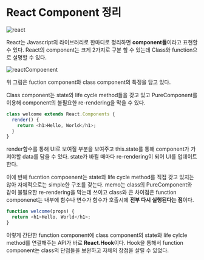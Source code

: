 # React Component 정리

![react](https://media.vlpt.us/images/ajt1097/post/870bfbf7-2d22-49ea-9ae6-10033ae353c6/React.jpeg)

React는 Javascript의 라이브러리로 한마디로 정리하면 **component들**이라고 표현할 수 있다. React의 component는 크게 2가지로 구분 할 수 있는데 Class와 function으로 설명할 수 있다.

![reactCompoenent](../../../assets/img/blog/react그림.png)

위 그림은 fuction component와 class component의 특징을 담고 있다.

Class component는 state와 life cycle method들을 갖고 있고 PureComponent를 이용해 component의 불필요한 re-rendering을 막을 수 있다.

```javascript
class welcome extends React.Components {
  render() {
    return <h1>Hello, World</h1>;
  }
}
```

render함수를 통해 UI로 보여질 부분을 보여주고 this.state를 통해 component가 가져야할 data를 담을 수 있다. state가 바뀔 때마다 re-rendering이 되어 UI를 업데이트한다.

이에 반해 fucntion compoenent는 state와 life cycle method를 직접 갖고 있지는 않아 자체적으로는 simple한 구조를 갖는다. memo는 class의 PureComponent와 같이 불필요한 re-rendering을 막는데 쓰이고 class와 큰 차이점은 function componenet는 내부에 함수나 변수가 함수가 호출시에 **전부 다시 실행된다는 점**이다.

```javascript
function welcome(props) {
  return <h1>Hello, World</h1>;
}
```

이렇게 간단한 function component에 class component의 state와 life cylcle method를 연결해주는 API가 바로 **React.Hook**이다. Hook을 통해서 function component는 class의 단점들을 보완하고 자체의 장점을 살릴 수 있었다.
